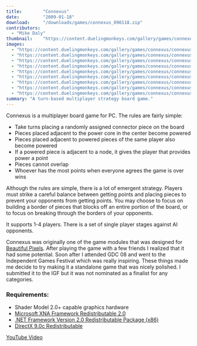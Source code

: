 ```yaml
---
title:        "Connexus"
date:         "2009-01-18"
download:     "/downloads/games/connexus_090118.zip"
contributors: 
  - "Mike Daly"
thumbnail:    "https://content.duelingmonkeys.com/gallery/games/connexus/connexus_thumb.jpg"
images: 
  - "https://content.duelingmonkeys.com/gallery/games/connexus/connexus1mid.jpg"
  - "https://content.duelingmonkeys.com/gallery/games/connexus/connexus2mid.jpg"
  - "https://content.duelingmonkeys.com/gallery/games/connexus/connexus4mid.jpg"
  - "https://content.duelingmonkeys.com/gallery/games/connexus/connexus6mid.jpg"
  - "https://content.duelingmonkeys.com/gallery/games/connexus/connexus8mid.jpg"
  - "https://content.duelingmonkeys.com/gallery/games/connexus/connexus10mid.jpg"
  - "https://content.duelingmonkeys.com/gallery/games/connexus/connexus11mid.jpg"
  - "https://content.duelingmonkeys.com/gallery/games/connexus/connexus12mid.jpg"
  - "https://content.duelingmonkeys.com/gallery/games/connexus/connexus13mid.jpg"
summary: "A turn-based multiplayer strategy board game."
---
```

Connexus is a multiplayer board game for PC. The rules are fairly simple:

* Take turns placing a randomly assigned connector piece on the board
* Pieces placed adjacent to the power core in the center become powered
* Pieces placed adjacent to powered pieces of the same player also become powered
* If a powered piece is adjacent to a node, it gives the player that provides power a point
* Pieces cannot overlap
* Whoever has the most points when everyone agrees the game is over wins

Although the rules are simple, there is a lot of emergent strategy. Players must strike a careful balance between getting points and placing pieces to prevent your opponents from getting points. You may choose to focus on building a border of pieces that blocks off an entire portion of the board, or to focus on breaking through the borders of your opponents.

It supports 1-4 players. There is a set of single player stages against AI opponents.

Connexus was originally one of the game modules that was designed for [Beautiful Pixels](/games/beautiful-pixels.html). After playing the game with a few friends I realized that it had some potential. Soon after I attended GDC 08 and went to the Independent Games Festival which was really inspiring. These things made me decide to try making it a standalone game that was nicely polished. I submitted it to the IGF but it was not nominated as a finalist for any categories.

### Requirements:

* Shader Model 2.0+ capable graphics hardware
* [Microsoft XNA Framework Redistributable 2.0](http://www.microsoft.com/downloads/en/details.aspx?FamilyID=15fb9169-4a25-4dca-bf40-9c497568f102&displaylang=en)
* [.NET Framework Version 2.0 Redistributable Package (x86)](http://www.microsoft.com/downloads/details.aspx?FamilyID=0856eacb-4362-4b0d-8edd-aab15c5e04f5)
* [DirectX 9.0c Redistributable](http://go.microsoft.com/fwlink/?LinkID=56513&clcid=0x409)




[YouTube Video](http://www.youtube.com/watch?v=dQDtlvLg5HY)
